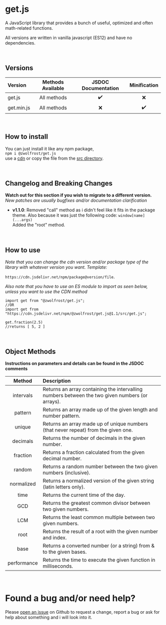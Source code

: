 # get.js
A JavaScript library that provides a bunch of useful, optimized and often math-related functions.

All versions are written in vanilla javascript (ES12) and have no dependencies.

&nbsp;
## Versions
| Version    | Methods Available | JSDOC Documentation | Minification
|:-          |:-:                |:-:                  |:-:
| get.js     | All methods       | :heavy_check_mark:  | :x:
| get.min.js | All methods       | :x:                 | :heavy_check_mark:

&nbsp;
## How to install
You can just install it like any npm package,<br>
`npm i @zwolfrost/get.js`<br>
use a [cdn](#how-to-use) or copy the file from the [src directory](src/).

&nbsp;
## Changelog and Breaking Changes
**Watch out for this section if you wish to migrate to a different version.** <br>
*New patches are usually bugfixes and/or documentation clarification*

- **v1.1.0**: Removed "call" method as i didn't feel like it fits in the package theme. Also because it was just the following code: `window[name](...args)` <br> Added the "root" method.

&nbsp;
## How to use
*Note that you can change the cdn version and/or package type of the library with whatever version you want. Template:*

`https://cdn.jsdelivr.net/npm/package@version/file`.

*Also note that you have to use an ES module to import as seen below, unless you want to use the CDN method*

```
import get from "@zwolfrost/get.js";
//OR
import get from "https://cdn.jsdelivr.net/npm/@zwolfrost/get.js@1.1/src/get.js";

get.fraction(2.5)
//returns [ 5, 2 ]
```

&nbsp;
## Object Methods

**Instructions on parameters and details can be found in the JSDOC comments**

| Method      | Description
|:-:          |:-
| intervals   | Returns an array containing the intervalling numbers between the two given numbers (or arrays).
| pattern     | Returns an array made up of the given length and number pattern.
| unique      | Returns an array made up of unique numbers (that never repeat) from the given one.
| decimals    | Returns the number of decimals in the given number.
| fraction    | Returns a fraction calculated from the given decimal number.
| random      | Returns a random number between the two given numbers (inclusive).
| normalized  | Returns a normalized version of the given string (latin letters only).
| time        | Returns the current time of the day.
| GCD         | Returns the greatest common divisor between two given numbers.
| LCM         | Returns the least common multiple between two given numbers.
| root        | Returns the result of a root with the given number and index.
| base        | Returns a converted number (or a string) from & to the given bases.
| performance | Returns the time to execute the given function in milliseconds.

&nbsp;
# Found a bug and/or need help?
Please [open an issue](../../issues/) on Github to request a change, report a bug or ask for help about something and i will look into it.